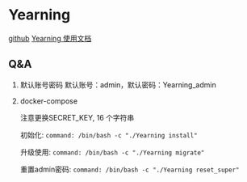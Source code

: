 # Yearning

[github](https://github.com/cookieY/Yearning)
[Yearning 使用文档](http://next.yearning.io)

## Q&A

1. 默认账号密码
   默认账号：admin，默认密码：Yearning_admin
2. docker-compose
    
    注意更换SECRET_KEY, 16 个字符串
   
    初始化: `command: /bin/bash -c "./Yearning install"`

    升级使用: `command: /bin/bash -c "./Yearning migrate"`

    重置admin密码: `command: /bin/bash -c "./Yearning reset_super"`
